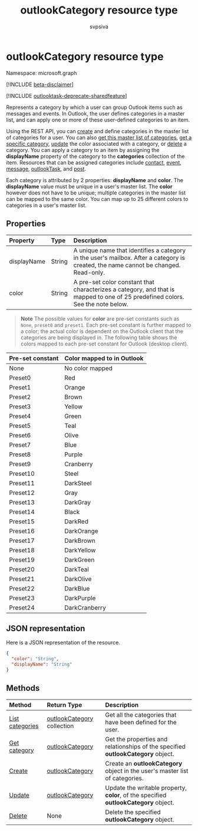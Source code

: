 ﻿---
title: "outlookCategory resource type"
description: "Represents a category by which a user can group Outlook items such as messages and events. In Outlook, the user defines categories in a master list, and can apply one or more of these user-defined"
localization_priority: Normal
author: "svpsiva"
ms.prod: "outlook"
doc_type: resourcePageType
---

# outlookCategory resource type

Namespace: microsoft.graph

[!INCLUDE [beta-disclaimer](../../includes/beta-disclaimer.md)]

[!INCLUDE [outlooktask-deprecate-sharedfeature](../../includes/outlooktask-deprecate-sharedfeature.md)]

Represents a category by which a user can group Outlook items such as messages and events. In Outlook, the user defines categories in a master list, and can apply one or more of these user-defined
categories to an item. 

Using the REST API, you can [create](../api/outlookuser-post-mastercategories.md) and define categories in the master list of categories for a user. 
You can also [get this master list of categories](../api/outlookuser-list-mastercategories.md), [get a specific category](../api/outlookcategory-get.md), 
[update](../api/outlookcategory-update.md) the color associated with a category, or [delete](../api/outlookcategory-delete.md) a category. 
You can apply a category to an item by assigning the **displayName** property of the category to the **categories** collection of the item.
Resources that can be assigned categories include [contact](contact.md), [event](event.md), [message](message.md), [outlookTask](outlooktask.md), and [post](post.md).   

Each category is attributed by 2 properties: **displayName** and **color**. The **displayName** value must be unique in a user's master list. 
The **color** however does not have to be unique; multiple categories in the master list can be mapped to the same color. You can map up 
to 25 different colors to categories in a user's master list.

## Properties

| Property    | Type   | Description                                                                                                                         |
| :---------- | :----- | :---------------------------------------------------------------------------------------------------------------------------------- |
| displayName | String | A unique name that identifies a category in the user's mailbox. After a category is created, the name cannot be changed. Read-only. |
| color       | String | A pre-set color constant that characterizes a category, and that is mapped to one of 25 predefined colors. See the note below.      |

> **Note** The possible values for **color** are pre-set constants such as `None`, `preset0` and `preset1`. Each pre-set constant is further mapped to a color; the actual
color is dependent on the Outlook client that the categories are being displayed in. The following table shows the colors mapped to each pre-set constant for Outlook (desktop client). 

| Pre-set constant | Color mapped to in Outlook |
| :--------------- | :------------------------- |
| None             | No color mapped            |
| Preset0          | Red                        |
| Preset1          | Orange                     |
| Preset2          | Brown                      |
| Preset3          | Yellow                     |
| Preset4          | Green                      |
| Preset5          | Teal                       |
| Preset6          | Olive                      |
| Preset7          | Blue                       |
| Preset8          | Purple                     |
| Preset9          | Cranberry                  |
| Preset10         | Steel                      |
| Preset11         | DarkSteel                  |
| Preset12         | Gray                       |
| Preset13         | DarkGray                   |
| Preset14         | Black                      |
| Preset15         | DarkRed                    |
| Preset16         | DarkOrange                 |
| Preset17         | DarkBrown                  |
| Preset18         | DarkYellow                 |
| Preset19         | DarkGreen                  |
| Preset20         | DarkTeal                   |
| Preset21         | DarkOlive                  |
| Preset22         | DarkBlue                   |
| Preset23         | DarkPurple                 |
| Preset24         | DarkCranberry              |

## JSON representation

Here is a JSON representation of the resource.

<!-- {
  "blockType": "resource",
  "optionalProperties": [

  ],
  "@odata.type": "microsoft.graph.outlookCategory"
}-->

```json
{
  "color": "String",
  "displayName": "String"
}

```

## Methods

| Method                                                         | Return Type                                                   | Description                                                                           |
| :------------------------------------------------------------- | :------------------------------------------------------------ | :------------------------------------------------------------------------------------ |
| [List categories](../api/outlookuser-list-mastercategories.md) | [outlookCategory](../resources/outlookcategory.md) collection | Get all the categories that have been defined for the user.                           |
| [Get category](../api/outlookcategory-get.md)                  | [outlookCategory](../resources/outlookcategory.md)            | Get the properties and relationships of the specified **outlookCategory** object.     |
| [Create](../api/outlookuser-post-mastercategories.md)          | [outlookCategory](../resources/outlookcategory.md)            | Create an **outlookCategory** object in the user's master list of categories.         |
| [Update](../api/outlookcategory-update.md)                     | [outlookCategory](../resources/outlookcategory.md)            | Update the writable property, **color**, of the specified **outlookCategory** object. |
| [Delete](../api/outlookcategory-delete.md)                     | None                                                          | Delete the specified **outlookCategory** object.                                      |

<!-- uuid: 8fcb5dbc-d5aa-4681-8e31-b001d5168d79
2015-10-25 14:57:30 UTC -->

<!--
{
  "type": "#page.annotation",
  "description": "outlookCategory resource",
  "keywords": "",
  "section": "documentation",
  "tocPath": "",
  "suppressions": [
    "Warning: /api-reference/beta/resources/outlookcategory.md:\r\n      Failed to parse any rows out of table with headers: |Pre-set constant|Color mapped to in Outlook|"
  ]
}
-->
